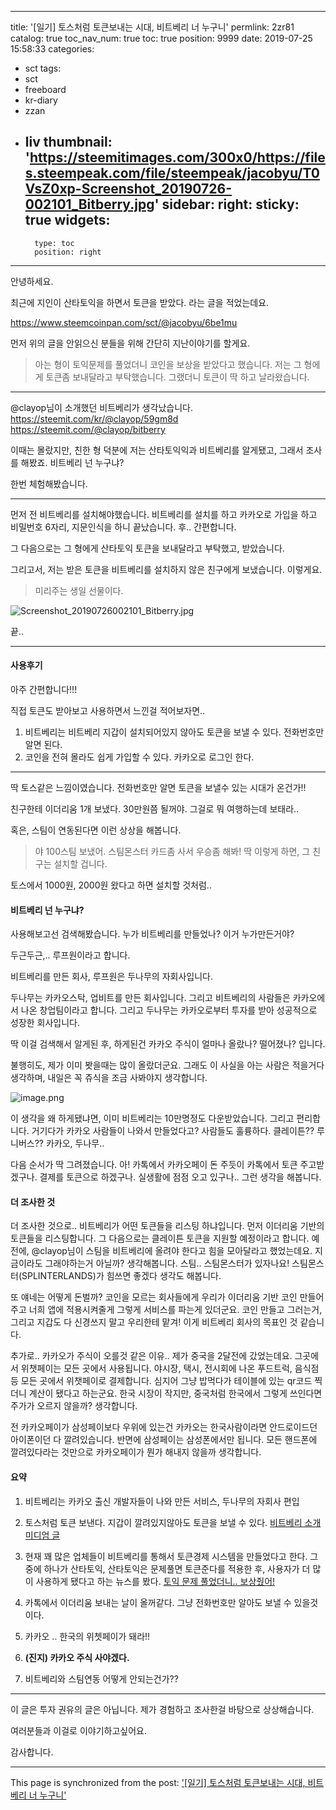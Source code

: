 
---
title: '[일기] 토스처럼 토큰보내는 시대, 비트베리 너 누구니'
permlink: 2zr81
catalog: true
toc_nav_num: true
toc: true
position: 9999
date: 2019-07-25 15:58:33
categories:
- sct
tags:
- sct
- freeboard
- kr-diary
- zzan
- liv
thumbnail: 'https://steemitimages.com/300x0/https://files.steempeak.com/file/steempeak/jacobyu/T0VsZ0xp-Screenshot_20190726-002101_Bitberry.jpg'
sidebar:
    right:
        sticky: true
widgets:
    -
        type: toc
        position: right
---


안녕하세요.

최근에 지인이 산타토익을 하면서 토큰을 받았다. 
라는 글을 적었는데요.

https://www.steemcoinpan.com/sct/@jacobyu/6be1mu

먼저 위의 글을 안읽으신 분들을 위해 간단히 지난이야기를 할게요. 

> 아는 형이 토익문제를 풀었더니 코인을 보상을 받았다고 했습니다. 
저는 그 형에게 토큰좀 보내달라고 부탁했습니다. 
그랬더니 토큰이 딱 하고 날라왔습니다. 

---

@clayop님이 소개했던 비트베리가 생각났습니다.
https://steemit.com/kr/@clayop/59gm8d
https://steemit.com/@clayop/bitberry

이때는 몰랐지만, 친한 형 덕분에 저는 산타토익익과 비트베리를 알게됐고,  그래서 조사를 해봤죠.
비트베리 넌 누구냐?

한번 체험해봤습니다.

---

먼저 전 비트베리를 설치해야했습니다. 비트베리를 설치를 하고 카카오로 가입을 하고 비밀번호 6자리, 지문인식을 하니 끝났습니다. 후.. 간편합니다.

그 다음으로는 그 형에게 산타토익 토큰을 보내달라고 부탁했고, 받았습니다.

그리고서, 저는 받은 토큰을 비트베리를 설치하지 않은 친구에게 보냈습니다.  이렇게요.

> 미리주는 생일 선물이다.

![Screenshot_20190726002101_Bitberry.jpg](https://steemitimages.com/300x0/https://files.steempeak.com/file/steempeak/jacobyu/T0VsZ0xp-Screenshot_20190726-002101_Bitberry.jpg)

끝..

---

#### 사용후기

아주 간편합니다!!!

직접 토큰도 받아보고 사용하면서 느낀걸 적어보자면..

1. 비트베리는 비트베리 지갑이 설치되어있지 않아도 토큰을 보낼 수 있다. 전화번호만 알면 된다. 
2. 코인을 전혀 몰라도 쉽게 가입할 수 있다. 카카오로 로그인 한다.

---

딱 토스같은 느낌이였습니다.
전화번호만 알면 토큰을 보낼수 있는 시대가 온건가!!

친구한테 이더리움 1개 보냈다. 30만원쯤 될꺼야. 그걸로 뭐 여행하는데 보태라..

혹은, 스팀이 연동된다면 이런 상상을 해봅니다.
> 야 100스팀 보냈어. 스팀몬스터 카드좀 사서 우승좀 해봐!
딱 이렇게 하면, 그 친구는 설치할 겁니다. 

토스에서 1000원, 2000원 왔다고 하면 설치할 것처럼..

#### 비트베리 넌 누구냐?

사용해보고선 검색해봤습니다. 누가 비트베리를 만들었나? 이거 누가만든거야?

두근두근,.. 루프원이라고 합니다.

비트베리를 만든 회사, 루프원은 두나무의 자회사입니다. 

두나무는 카카오스탁, 업비트를 만든 회사입니다. 그리고 비트베리의 사람들은 카카오에서 나온 창업팀이라고 합니다. 그리고 두나무는 카카오로부터 투자를 받아 성공적으로 성장한 회사입니다.

딱 이걸 검색해서 알게된 후, 하게된건 카카오 주식이 얼마나 올랐나? 떨어졌나? 입니다.

불행히도, 제가 이미 봣을때는 많이 올랐더군요.
그래도 이 사실을 아는 사람은 적을거다 생각하며, 내일은 꼭 쥬식을 조금 사봐야지 생각합니다.

![image.png](https://files.steempeak.com/file/steempeak/jacobyu/icQGLa5i-image.png)

이 생각을 왜 하게됐냐면, 이미 비트베리는 10만명정도 다운받았습니다. 그리고 편리합니다. 거기다가 카카오 사람들이 나와서 만들었다고? 사람들도 훌륭하다. 클레이튼?? 루니버스?? 카카오, 두나무..

다음 순서가 딱 그려졌습니다. 아! 카톡에서 카카오페이 돈 주듯이
카톡에서 토큰 주고받겠구나. 결제를 토큰으로 하겠구나. 실생활에 점점 오고 있구나..
그런 생각을 해봅니다.


#### 더 조사한 것

더 조사한 것으로.. 비트베리가 어떤 토큰들을 리스팅 하냐입니다.
먼저 이더리움 기반의 토큰들을 리스팅합니다.
그 다음으로는 클레이튼 토큰을 지원할 예정이라고 합니다.
예전에, @clayop님이 스팀을 비트베리에 올려야 한다고 힘을 모아달라고 했었는데요.
지금이라도 그래야하는거 아닐까? 생각해봅니다.
스팀.. 스팀몬스터가 있자나요! 
스팀몬스터(SPLINTERLANDS)가 힘쓰면 좋겠다 생각도 해봅니다.

또 얘네는 어떻게 돈벌까?
코인을 모르는 회사들에게 우리가 이더리움 기반 코인 만들어주고 너희 앱에 적용시켜줄게
그렇게 서비스를 파는게 있더군요.
코인 만들고 그러는거, 그리고 지갑도 다 신경쓰지 말고 우리한테 맡겨!
이게 비트베리 회사의 목표인 것 같습니다.

추가로.. 카카오가 주식이 오를것 같은 이유..
제가 중국을 2달전에 갔었는데요. 그곳에서 위챗페이는 모든 곳에서 사용됩니다.
야시장, 택시, 전시회에 나온 푸드트럭, 음식점 등 모든 곳에서 위챗페이로 결제합니다.
심지어 그냥 밥먹다가 테이블에 있는 qr코드 찍더니 계산이 됐다고 하는군요.
한국 시장이 작지만, 중국처럼 한국에서 그렇게 쓰인다면 주가가 오르지 않을까? 생각합니다.

전 카카오페이가 삼성페이보다 우위에 있는건 카카오는 한국사람이라면 안드로이드던 아이폰이던 다 깔려있습니다.
반면에 삼성페이는 삼성폰에서만 됩니다. 모든 핸드폰에 깔려있다라는 것만으로 카카오페이가 뭔가 해내지 않을까 생각합니다.

#### 요약

1. 비트베리는 카카오 출신 개발자들이 나와 만든 서비스, 두나무의 자회사 편입
2. 토스처럼 토큰 보낸다. 지갑이 깔려있지않아도 토큰을 보낼 수 있다.
[비트베리 소개 미디엄 글](https://medium.com/bitberry/%EB%A3%A8%ED%8A%B8%EC%9B%90-%EB%8C%80%ED%91%9C%EC%97%90%EA%B2%8C-%EB%93%A3%EB%8A%94-%EB%B9%84%ED%8A%B8%EB%B2%A0%EB%A6%AC-%EC%9D%B4%EC%95%BC%EA%B8%B0-1ccf14b7cd40)
3. 현재 꽤 많은 업체들이 비트베리를 통해서 토큰경제 시스템을 만들었다고 한다. 그 중에 하나가 산타토익, 산타토익은 문제풀면 토큰준다를 적용한 후, 사용자가 더 많이 사용하게 됐다고 하는 뉴스를 봤다.
[토익 문제 풀었더니.. 보상줬어!](http://www.thebchain.co.kr/news/articleView.html?idxno=4423)

4. 카톡에서 이더리움 보내는 날이 올꺼같다. 그냥 전화번호만 알아도 보낼 수 있을것이다.
5. 카카오 .. 한국의 위쳇페이가 돼라!!

6. **(진지) 카카오 주식 사야겠다.**
7. 비트베리와 스팀연동 어떻게 안되는건가??

---

이 글은 투자 권유의 글은 아닙니다. 제가 경험하고 조사한걸  바탕으로 상상해습니다. 

여러분들과 이걸로 이야기하고싶어요.

감사합니다.

- - -

This page is synchronized from the post: ['[일기] 토스처럼 토큰보내는 시대, 비트베리 너 누구니'](https://steemit.com/@jacobyu/2zr81)
